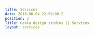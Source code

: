 ```yaml
---
title: Services
date: 2018-06-04 22:59:00 Z
position: 3
Title: Oakka design studios || Services
layout: services
---
```


